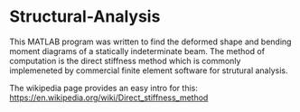 # Structural-Analysis

This MATLAB program was written to find the deformed shape and bending moment diagrams of a statically indeterminate beam. The method of computation is the direct stiffness method which is commonly implemeneted by commercial finite element software for strutural analysis. 

The wikipedia page provides an easy intro for this: https://en.wikipedia.org/wiki/Direct_stiffness_method
